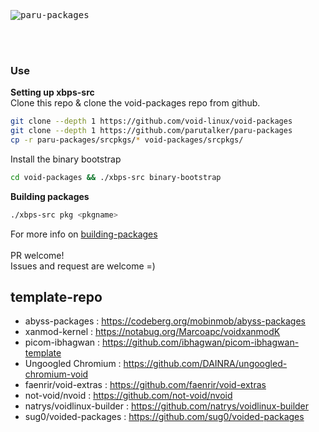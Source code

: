 <kbd>
<br>
<br>

![paru-packages](https://socialify.git.ci/parutalker/paru-packages/image?description=1&font=KoHo&forks=1&issues=1&language=1&owner=1&pattern=Circuit%20Board&pulls=1&stargazers=1&theme=Dark)

</kbd>
<br>
<br>

### Use
**Setting up xbps-src**
<br>
Clone this repo & clone the void-packages repo from github.
```sh
git clone --depth 1 https://github.com/void-linux/void-packages
git clone --depth 1 https://github.com/parutalker/paru-packages
cp -r paru-packages/srcpkgs/* void-packages/srcpkgs/
```
Install the binary bootstrap
```sh
cd void-packages && ./xbps-src binary-bootstrap
```
**Building packages**
```sh
./xbps-src pkg <pkgname>
```
For more info on [building-packages](https://github.com/void-linux/void-packages#building-packages)<br><br>PR welcome!<br>Issues and request are welcome =)

## template-repo

 - abyss-packages : https://codeberg.org/mobinmob/abyss-packages
 - xanmod-kernel : https://notabug.org/Marcoapc/voidxanmodK
 - picom-ibhagwan : https://github.com/ibhagwan/picom-ibhagwan-template
 - Ungoogled Chromium : https://github.com/DAINRA/ungoogled-chromium-void
 - faenrir/void-extras : https://github.com/faenrir/void-extras
 - not-void/nvoid : https://github.com/not-void/nvoid
 - natrys/voidlinux-builder : https://github.com/natrys/voidlinux-builder
 - sug0/voided-packages : https://github.com/sug0/voided-packages